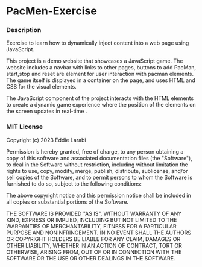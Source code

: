 <!-- @format -->

# PacMen-Exercise

<h3>Description</h3>
<p>
Exercise to learn how to dynamically inject content into a web page using JavaScript.
</p>

<article>
<p>
This project is a demo website that showcases a JavaScript game. The website includes a navbar with links to other pages, buttons to add PacMan, start,stop and reset are element for user interaction with pacman elements.<br> 
The game itself is displayed in a container on the page, and uses HTML and CSS for the visual elements.
</p>
<p>
The JavaScript component of the project interacts with the HTML elements to create a dynamic game experience where the position of the elements on the screen updates in real-time .
</p>
</article>
<h3>MIT License </h3>
<p>Copyright (c) 2023 Eddie Larabi</p>
<article>
<p>
Permission is hereby granted, free of charge, to any person obtaining a copy
of this software and associated documentation files (the "Software"), to deal
in the Software without restriction, including without limitation the rights
to use, copy, modify, merge, publish, distribute, sublicense, and/or sell
copies of the Software, and to permit persons to whom the Software is
furnished to do so, subject to the following conditions:

The above copyright notice and this permission notice shall be included in all
copies or substantial portions of the Software.

THE SOFTWARE IS PROVIDED "AS IS", WITHOUT WARRANTY OF ANY KIND, EXPRESS OR
IMPLIED, INCLUDING BUT NOT LIMITED TO THE WARRANTIES OF MERCHANTABILITY,
FITNESS FOR A PARTICULAR PURPOSE AND NONINFRINGEMENT. IN NO EVENT SHALL THE
AUTHORS OR COPYRIGHT HOLDERS BE LIABLE FOR ANY CLAIM, DAMAGES OR OTHER
LIABILITY, WHETHER IN AN ACTION OF CONTRACT, TORT OR OTHERWISE, ARISING FROM,
OUT OF OR IN CONNECTION WITH THE SOFTWARE OR THE USE OR OTHER DEALINGS IN THE
SOFTWARE.

</p>
</article>
